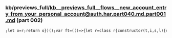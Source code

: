 ### kb/previews_full/kb__previews_full__flows__new_account_entry_from_your_personal_account@auth.har.part040.md.part001.md (part 002)

```md
;let o=r;return o})();var ft=(()=>{let r=class r{constructor(t,i,s,l){e(this,\"elementRef\");e(this,\"component
```

```
